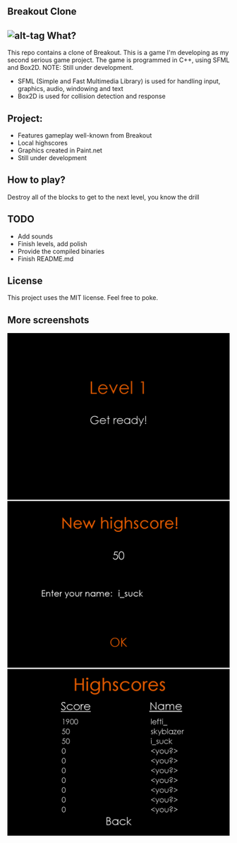 Breakout Clone
----------
![alt-tag](https://cloud.githubusercontent.com/assets/5671281/5287645/a45b8e3e-7b36-11e4-8f25-104ad96591e4.png)
What?
-----
This repo contains a clone of Breakout. This is a game I'm developing as my second serious game project. 
The game is programmed in C++, using SFML and Box2D. NOTE: Still under development.

- SFML (Simple and Fast Multimedia Library) is used for handling input, graphics, audio, windowing and text
- Box2D is used for collision detection and response

Project:
---------
- Features gameplay well-known from Breakout
- Local highscores
- Graphics created in Paint.net
- Still under development

How to play?
------------
Destroy all of the blocks to get to the next level, you know the drill

TODO
----
- Add sounds
- Finish levels, add polish
- Provide the compiled binaries
- Finish README.md

License
-----
This project uses the MIT license. Feel free to poke.

More screenshots
----------------
![alt-tag](https://raw.githubusercontent.com/lefti-/cpp-Breakout-Clone/master/data/devimages/get_ready.png)
![alt-tag](https://raw.githubusercontent.com/lefti-/cpp-Breakout-Clone/master/data/devimages/new_highscore.png)
![alt-tag](https://raw.githubusercontent.com/lefti-/cpp-Breakout-Clone/master/data/devimages/highscores.png)
